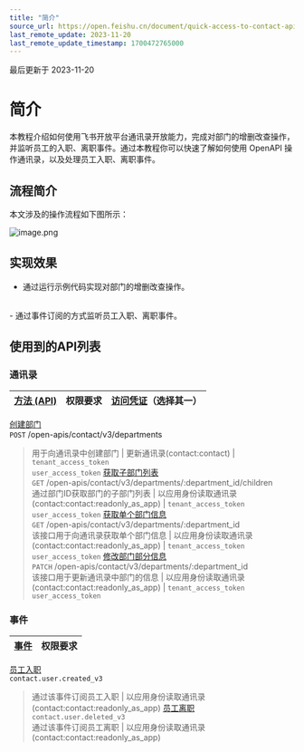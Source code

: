 ```yaml
---
title: "简介"
source_url: https://open.feishu.cn/document/quick-access-to-contact-api/introduction
last_remote_update: 2023-11-20
last_remote_update_timestamp: 1700472765000
---
```

最后更新于 2023-11-20

# 简介

本教程介绍如何使用飞书开放平台通讯录开放能力，完成对部门的增删改查操作，并监听员工的入职、离职事件。通过本教程你可以快速了解如何使用 OpenAPI 操作通讯录，以及处理员工入职、离职事件。

## 流程简介

本文涉及的操作流程如下图所示：

![image.png](https://sf3-cn.feishucdn.com/obj/open-platform-opendoc/63ec92fade6b108e3b1774ee0ab8d0af_orJ4Yredsc.png?lazyload=true&width=733&height=208)

## 实现效果

- 通过运行示例代码实现对部门的增删改查操作。
  <md-video src="//sf3-cn.feishucdn.com/obj/open-platform-opendoc/d4c55cf332b19d0fce6f0884be9801e6_VUPo90vXk5.mp4" />
<br>
- 通过事件订阅的方式监听员工入职、离职事件。
    <md-video src="//sf3-cn.feishucdn.com/obj/open-platform-opendoc/158ccc3e0b0b14e8d1a49876430ac0c4_gIyuMOi1QE.mp4" />

## 使用到的API列表

### 通讯录

**[方法 (API)](https://open.feishu.cn/document/ukTMukTMukTM/uITNz4iM1MjLyUzM)** | 权限要求 | **[访问凭证](https://open.feishu.cn/document/ukTMukTMukTM/uMTNz4yM1MjLzUzM)（选择其一）**
--- | --- | ---
[创建部门](https://open.feishu.cn/document/uAjLw4CM/ukTMukTMukTM/reference/contact-v3/department/create)  
`POST` /open-apis/contact/v3/departments  
> 用于向通讯录中创建部门 | 更新通讯录(contact:contact) | `tenant_access_token`  
                `user_access_token`
[获取子部门列表](https://open.feishu.cn/document/uAjLw4CM/ukTMukTMukTM/reference/contact-v3/department/children)  
`GET` /open-apis/contact/v3/departments/:department_id/children  
> 通过部门ID获取部门的子部门列表 | 以应用身份读取通讯录(contact:contact:readonly_as_app) | `tenant_access_token`  
                `user_access_token`
[获取单个部门信息](https://open.feishu.cn/document/uAjLw4CM/ukTMukTMukTM/reference/contact-v3/department/get)  
`GET` /open-apis/contact/v3/departments/:department_id  
> 该接口用于向通讯录获取单个部门信息 | 以应用身份读取通讯录(contact:contact:readonly_as_app) | `tenant_access_token`  
                `user_access_token`
[修改部门部分信息](https://open.feishu.cn/document/uAjLw4CM/ukTMukTMukTM/reference/contact-v3/department/patch)  
`PATCH` /open-apis/contact/v3/departments/:department_id  
> 该接口用于更新通讯录中部门的信息 | 以应用身份读取通讯录(contact:contact:readonly_as_app) | `tenant_access_token`  
                `user_access_token`

### 事件

**[事件](https://open.feishu.cn/document/ukTMukTMukTM/uUTNz4SN1MjL1UzM)** | 权限要求
--- | ---
[员工入职](https://open.feishu.cn/document/uAjLw4CM/ukTMukTMukTM/reference/contact-v3/user/events/created)  
`contact.user.created_v3`  
> 通过该事件订阅员工入职 | 以应用身份读取通讯录(contact:contact:readonly_as_app)
[员工离职](https://open.feishu.cn/document/uAjLw4CM/ukTMukTMukTM/reference/contact-v3/user/events/deleted)  
`contact.user.deleted_v3`  
> 通过该事件订阅员工离职 | 以应用身份读取通讯录(contact:contact:readonly_as_app)
